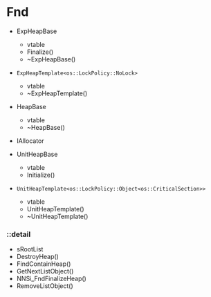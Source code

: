 # Fnd

- ExpHeapBase
  - vtable
  - Finalize()
  - ~ExpHeapBase()

- `ExpHeapTemplate<os::LockPolicy::NoLock>`
  - vtable
  - ~ExpHeapTemplate()

- HeapBase
  - vtable
  - ~HeapBase()

- IAllocator

- UnitHeapBase
  - vtable
  - Initialize()

- `UnitHeapTemplate<os::LockPolicy::Object<os::CriticalSection>>`
  - vtable
  - UnitHeapTemplate()
  - ~UnitHeapTemplate()


### ::detail
- sRootList
- DestroyHeap()
- FindContainHeap()
- GetNextListObject()
- NNSi_FndFinalizeHeap()
- RemoveListObject()
